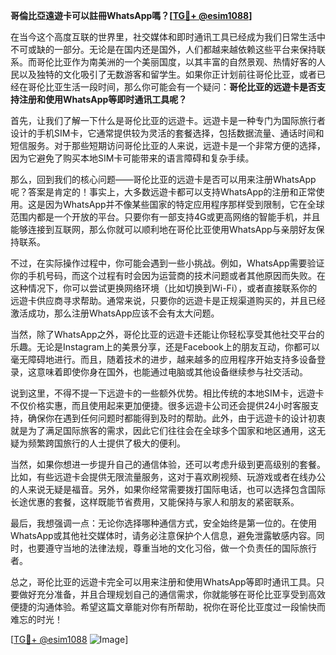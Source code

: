 **哥倫比亞遠遊卡可以註冊WhatsApp嗎？[[TG💪+ @esim1088](https://t.me/s/esim1088)]**

在当今这个高度互联的世界里，社交媒体和即时通讯工具已经成为我们日常生活中不可或缺的一部分。无论是在国内还是国外，人们都越来越依赖这些平台来保持联系。而哥伦比亚作为南美洲的一个美丽国度，以其丰富的自然景观、热情好客的人民以及独特的文化吸引了无数游客和留学生。如果你正计划前往哥伦比亚，或者已经在哥伦比亚生活一段时间，那么你可能会有一个疑问：**哥伦比亚的远遊卡是否支持注册和使用WhatsApp等即时通讯工具呢？**

首先，让我们了解一下什么是哥伦比亚的远遊卡。远遊卡是一种专门为国际旅行者设计的手机SIM卡，它通常提供较为灵活的套餐选择，包括数据流量、通话时间和短信服务。对于那些短期访问哥伦比亚的人来说，远遊卡是一个非常方便的选择，因为它避免了购买本地SIM卡可能带来的语言障碍和复杂手续。

那么，回到我们的核心问题——哥伦比亚的远遊卡是否可以用来注册WhatsApp呢？答案是肯定的！事实上，大多数远遊卡都可以支持WhatsApp的注册和正常使用。这是因为WhatsApp并不像某些国家的特定应用程序那样受到限制，它在全球范围内都是一个开放的平台。只要你有一部支持4G或更高网络的智能手机，并且能够连接到互联网，那么你就可以顺利地在哥伦比亚使用WhatsApp与亲朋好友保持联系。

不过，在实际操作过程中，你可能会遇到一些小挑战。例如，WhatsApp需要验证你的手机号码，而这个过程有时会因为运营商的技术问题或者其他原因而失败。在这种情况下，你可以尝试更换网络环境（比如切换到Wi-Fi），或者直接联系你的远遊卡供应商寻求帮助。通常来说，只要你的远遊卡是正规渠道购买的，并且已经激活成功，那么注册WhatsApp应该不会有太大问题。

当然，除了WhatsApp之外，哥伦比亚的远遊卡还能让你轻松享受其他社交平台的乐趣。无论是Instagram上的美景分享，还是Facebook上的朋友互动，你都可以毫无障碍地进行。而且，随着技术的进步，越来越多的应用程序开始支持多设备登录，这意味着即使你身在国外，也能通过电脑或其他设备继续参与社交活动。

说到这里，不得不提一下远遊卡的一些额外优势。相比传统的本地SIM卡，远遊卡不仅价格实惠，而且使用起来更加便捷。很多远遊卡公司还会提供24小时客服支持，确保你在遇到任何问题时都能得到及时的帮助。此外，由于远遊卡的设计初衷就是为了满足国际旅客的需求，因此它们往往会在全球多个国家和地区通用，这无疑为频繁跨国旅行的人士提供了极大的便利。

当然，如果你想进一步提升自己的通信体验，还可以考虑升级到更高级别的套餐。比如，有些远遊卡会提供无限流量服务，这对于喜欢刷视频、玩游戏或者在线办公的人来说无疑是福音。另外，如果你经常需要拨打国际电话，也可以选择包含国际长途优惠的套餐，这样既能节省费用，又能保持与家人和朋友的紧密联系。

最后，我想强调一点：无论你选择哪种通信方式，安全始终是第一位的。在使用WhatsApp或其他社交媒体时，请务必注意保护个人信息，避免泄露敏感内容。同时，也要遵守当地的法律法规，尊重当地的文化习俗，做一个负责任的国际旅行者。

总之，哥伦比亚的远遊卡完全可以用来注册和使用WhatsApp等即时通讯工具。只要做好充分准备，并且合理规划自己的通信需求，你就能够在哥伦比亚享受到高效便捷的沟通体验。希望这篇文章能对你有所帮助，祝你在哥伦比亚度过一段愉快而难忘的时光！

[[TG💪+ @esim1088](https://t.me/s/esim1088) ![Image](https://i.postimg.cc/4NQfJmqS/Snipaste-2025-05-13-00-14-12.png)]